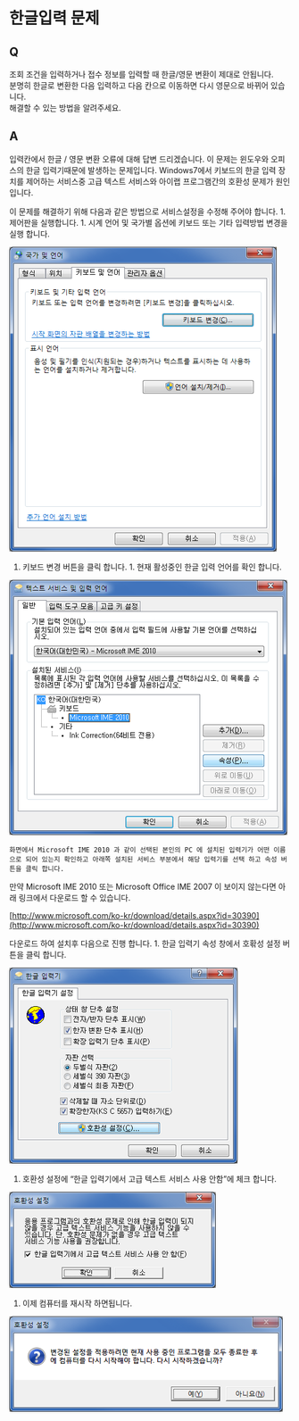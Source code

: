 # 한글입력 문제

## Q

조회 조건을 입력하거나 접수 정보를 입력할 때 한글/영문 변환이 제대로 안됩니다.  
분명히 한글로 변환한 다음 입력하고 다음 칸으로 이동하면 다시 영문으로 바뀌어 있습니다.  
해결할 수 있는 방법을 알려주세요.

## A

입력칸에서 한글 / 영문 변환 오류에 대해 답변 드리겠습니다. 이 문제는 윈도우와 오피스의 한글 입력기때문에 발생하는 문제입니다. Windows7에서 키보드의 한글 입력 장치를 제어하는 서비스중 고급 텍스트 서비스와 아이랩 프로그램간의 호환성 문제가 원인입니다.

이 문제를 해결하기 위해 다음과 같은 방법으로 서비스설정을 수정해 주어야 합니다. 1. 제어판을 실행합니다. 1. 시계 언어 및 국가별 옵션에 키보드 또는 기타 입력방법 변경을 실행 합니다. 

![](../.gitbook/assets/01%20%2871%29.png)

 1. 키보드 변경 버튼을 클릭 합니다. 1. 현재 활성중인 한글 입력 언어를 확인 합니다. 

![](../.gitbook/assets/02%20%2869%29.png)

```text
화면에서 Microsoft IME 2010 과 같이 선택된 본인의 PC 에 설치된 입력기가 어떤 이름으로 되어 있는지 확인하고 아래쪽 설치된 서비스 부분에서 해당 입력기를 선택 하고 속성 버튼을 클릭 합니다. 
```

만약 Microsoft IME 2010 또는 Microsoft Office IME 2007 이 보이지 않는다면 아래 링크에서 다운로드 할 수 있습니다. 

[http://www.microsoft.com/ko-kr/download/details.aspx?id=30390](http://www.microsoft.com/ko-kr/download/details.aspx?id=30390)

 다운로드 하여 설치후 다음으로 진행 합니다. 1. 한글 입력기 속성 창에서 호홖성 설정 버튼을 클릭 합니다. 

![](../.gitbook/assets/03%20%2845%29.png)

 1. 호환성 설정에 “한글 입력기에서 고급 텍스트 서비스 사용 안함”에 체크 합니다.

![](../.gitbook/assets/04%20%284%29.png)

 1. 이제 컴퓨터를 재시작 하면됩니다.

![](../.gitbook/assets/05%20%2842%29.png)

